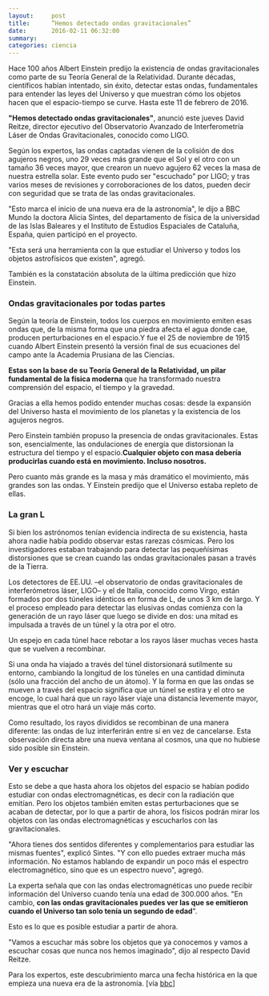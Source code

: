 ```yaml
---
layout:     post
title:      “Hemos detectado ondas gravitacionales”
date:       2016-02-11 06:32:00
summary:
categories: ciencia
---
```


Hace 100 años Albert Einstein predijo la existencia de ondas gravitacionales como parte de su Teoría General de la Relatividad. Durante décadas, científicos habían intentado, sin éxito, detectar estas ondas, fundamentales para entender las leyes del Universo y que muestran cómo los objetos hacen que el espacio-tiempo se curve. Hasta este 11 de febrero de 2016.

<strong>"Hemos detectado ondas gravitacionales"</strong>, anunció este jueves David Reitze, director ejecutivo del Observatorio Avanzado de Interferometría Láser de Ondas Gravitacionales, conocido como LIGO.

Según los expertos, las ondas captadas vienen de la colisión de dos agujeros negros, uno 29 veces más grande que el Sol y el otro con un tamaño 36 veces mayor, que crearon un nuevo agujero 62 veces la masa de nuestra estrella solar. Este evento pudo ser "escuchado" por LIGO; y tras varios meses de revisiones y corroboraciones de los datos, pueden decir con seguridad que se trata de las ondas gravitacionales.

"Esto marca el inicio de una nueva era de la astronomía", le dijo a BBC Mundo la doctora Alicia Sintes, del departamento de física de la universidad de las Islas Baleares y el Instituto de Estudios Espaciales de Cataluña, España, quien participó en el proyecto.

"Esta será una herramienta con la que estudiar el Universo y todos los objetos astrofísicos que existen", agregó.

También es la constatación absoluta de la última predicción que hizo Einstein.

### Ondas gravitacionales por todas partes

Según la teoría de Einstein, todos los cuerpos en movimiento emiten esas ondas que, de la misma forma que una piedra afecta el agua donde cae, producen perturbaciones en el espacio.Y fue el 25 de noviembre de 1915 cuando Albert Einstein presentó la versión final de sus ecuaciones del campo ante la Academia Prusiana de las Ciencias.

<strong>Estas son la base de su Teoría General de la Relatividad, un pilar fundamental de la física moderna</strong> que ha transformado nuestra comprensión del espacio, el tiempo y la gravedad.

Gracias a ella hemos podido entender muchas cosas: desde la expansión del Universo hasta el movimiento de los planetas y la existencia de los agujeros negros.

Pero Einstein también propuso la presencia de ondas gravitacionales. Estas son, esencialmente, las ondulaciones de energía que distorsionan la estructura del tiempo y el espacio.<strong>Cualquier objeto con masa debería producirlas cuando está en movimiento. Incluso nosotros.</strong>

Pero cuanto más grande es la masa y más dramático el movimiento, más grandes son las ondas. Y Einstein predijo que el Universo estaba repleto de ellas.

### La gran L

Si bien los astrónomos tenían evidencia indirecta de su existencia, hasta ahora nadie había podido observar estas rarezas cósmicas. Pero los investigadores estaban trabajando para detectar las pequeñísimas distorsiones que se crean cuando las ondas gravitacionales pasan a través de la Tierra.

Los detectores de EE.UU. –el observatorio de ondas gravitacionales de interferómetros láser, LIGO– y el de Italia, conocido como Virgo, están formados por dos túneles idénticos en forma de L, de unos 3 km de largo.
Y el proceso empleado para detectar las elusivas ondas comienza con la generación de un rayo láser que luego se divide en dos: una mitad es impulsada a través de un túnel y la otra por el otro.

Un espejo en cada túnel hace rebotar a los rayos láser muchas veces hasta que se vuelven a recombinar.

Si una onda ha viajado a través del túnel distorsionará sutilmente su entorno, cambiando la longitud de los túneles en una cantidad diminuta (sólo una fracción del ancho de un átomo). Y la forma en que las ondas se mueven a través del espacio significa que un túnel se estira y el otro se encoge, lo cual hará que un rayo láser viaje una distancia levemente mayor, mientras que el otro hará un viaje más corto.

Como resultado, los rayos divididos se recombinan de una manera diferente: las ondas de luz interferirán entre sí en vez de cancelarse.
Esta observación directa abre una nueva ventana al cosmos, una que no hubiese sido posible sin Einstein.

### Ver y escuchar

Esto se debe a que hasta ahora los objetos del espacio se habían podido estudiar con ondas electromagnéticas, es decir con la radiación que emitían. Pero los objetos también emiten estas perturbaciones que se acaban de detectar, por lo que a partir de ahora, los físicos podrán mirar los objetos con las ondas electromagnéticas y escucharlos con las gravitacionales.

"Ahora tienes dos sentidos diferentes y complementarios para estudiar las mismas fuentes", explicó Sintes. "Y con ello puedes extraer mucha más información. No estamos hablando de expandir un poco más el espectro electromagnético, sino que es un espectro nuevo", agregó.

La experta señala que con las ondas electromagnéticas uno puede recibir información del Universo cuando tenía una edad de 300.000 años. "En cambio, <strong>con las ondas gravitacionales puedes ver las que se emitieron cuando el Universo tan solo tenía un segundo de edad</strong>".

Esto es lo que es posible estudiar a partir de ahora.

"Vamos a escuchar más sobre los objetos que ya conocemos y vamos a escuchar cosas que nunca nos hemos imaginado", dijo al respecto David Reitze.

Para los expertos, este descubrimiento marca una fecha histórica en la que empieza una nueva era de la astronomía. [vía <a href="http://www.bbc.com/mundo/noticias/2016/02/160211_ciencia_ondas_gravitacionales_relatividad_einstein_gtg" target="_blank">bbc</a>]<br>

